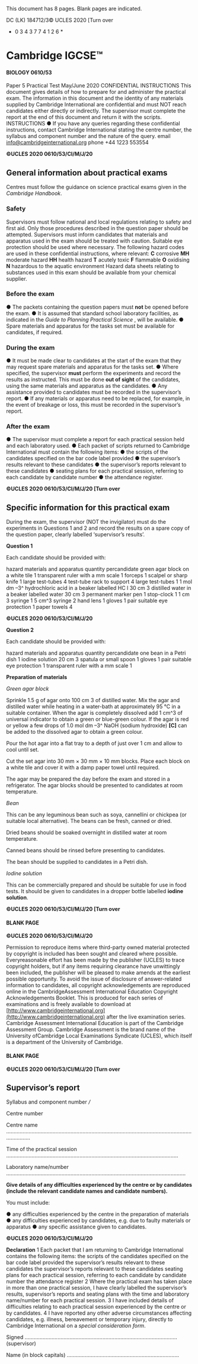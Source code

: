 This document has 8 pages. Blank pages are indicated. 

 DC (LK) 184712/3© UCLES 2020 [Turn over 

* 0 3 4 3 7 7 4 1 2 6 * 

# Cambridge IGCSE™ 

#### BIOLOGY 0610/53 

 Paper 5 Practical Test May/June 2020 CONFIDENTIAL INSTRUCTIONS This document gives details of how to prepare for and administer the practical exam. The information in this document and the identity of any materials supplied by Cambridge International are confidential and must NOT reach candidates either directly or indirectly. The supervisor must complete the report at the end of this document and return it with the scripts. INSTRUCTIONS ● If you have any queries regarding these confidential instructions, contact Cambridge International stating the centre number, the syllabus and component number and the nature of the query. email info@cambridgeinternational.org phone +44 1223 553554 


**©UCLES 2020 0610/53/CI/M/J/20** 

## General information about practical exams 

Centres must follow the guidance on science practical exams given in the _Cambridge Handbook_. 

### Safety 

Supervisors must follow national and local regulations relating to safety and first aid. Only those procedures described in the question paper should be attempted. Supervisors must inform candidates that materials and apparatus used in the exam should be treated with caution. Suitable eye protection should be used where necessary. The following hazard codes are used in these confidential instructions, where relevant: **C** corrosive **MH** moderate hazard **HH** health hazard **T** acutely toxic **F** flammable **O** oxidising **N** hazardous to the aquatic environment Hazard data sheets relating to substances used in this exam should be available from your chemical supplier. 

### Before the exam 

● The packets containing the question papers must **not** be opened before the exam. ● It is assumed that standard school laboratory facilities, as indicated in the _Guide to Planning Practical Science_ , will be available. ● Spare materials and apparatus for the tasks set must be available for candidates, if required. 

### During the exam 

● It must be made clear to candidates at the start of the exam that they may request spare materials and apparatus for the tasks set. ● Where specified, the supervisor **must** perform the experiments and record the results as instructed. This must be done **out of sight** of the candidates, using the same materials and apparatus as the candidates. ● Any assistance provided to candidates must be recorded in the supervisor’s report. ● If any materials or apparatus need to be replaced, for example, in the event of breakage or loss, this must be recorded in the supervisor’s report. 

### After the exam 

● The supervisor must complete a report for each practical session held and each laboratory used. ● Each packet of scripts returned to Cambridge International must contain the following items: ● the scripts of the candidates specified on the bar code label provided ● the supervisor’s results relevant to these candidates ● the supervisor’s reports relevant to these candidates ● seating plans for each practical session, referring to each candidate by candidate number ● the attendance register. 


**©UCLES 2020 0610/53/CI/M/J/20 [Turn over** 

## Specific information for this practical exam 

 During the exam, the supervisor (NOT the invigilator) must do the experiments in Questions 1 and 2 and record the results on a spare copy of the question paper, clearly labelled ‘supervisor’s results’. 

**Question 1** 

Each candidate should be provided with: 

 hazard materials and apparatus quantity percandidate green agar block on a white tile 1 transparent ruler with a mm scale 1 forceps 1 scalpel or sharp knife 1 large test-tubes 4 test-tube rack to support 4 large test-tubes 1 1 mol dm –3^ hydrochloric acid in a beaker labelled HC l 30 cm 3 distilled water in a beaker labelled water 30 cm 3 permanent marker pen 1 stop-clock 1 1 cm 3 syringe 1 5 cm^3 syringe 2 hand lens 1 gloves 1 pair suitable eye protection 1 paper towels 4 


**©UCLES 2020 0610/53/CI/M/J/20** 

**Question 2** 

Each candidate should be provided with: 

 hazard materials and apparatus quantity percandidate one bean in a Petri dish 1 iodine solution 20 cm 3 spatula or small spoon 1 gloves 1 pair suitable eye protection 1 transparent ruler with a mm scale 1 

**Preparation of materials** 

_Green agar block_ 

Sprinkle 1.5 g of agar onto 100 cm 3 of distilled water. Mix the agar and distilled water while heating in a water-bath at approximately 95 °C in a suitable container. When the agar is completely dissolved add 1 cm^3 of universal indicator to obtain a green or blue-green colour. If the agar is red or yellow a few drops of 1.0 mol dm –3^ NaOH (sodium hydroxide) **[C]** can be added to the dissolved agar to obtain a green colour. 

Pour the hot agar into a flat tray to a depth of just over 1 cm and allow to cool until set. 

Cut the set agar into 30 mm × 30 mm × 10 mm blocks. Place each block on a white tile and cover it with a damp paper towel until required. 

The agar may be prepared the day before the exam and stored in a refrigerator. The agar blocks should be presented to candidates at room temperature. 

_Bean_ 

This can be any leguminous bean such as soya, cannellini or chickpea (or suitable local alternative). The beans can be fresh, canned or dried. 

Dried beans should be soaked overnight in distilled water at room temperature. 

Canned beans should be rinsed before presenting to candidates. 

The bean should be supplied to candidates in a Petri dish. 

_Iodine solution_ 

This can be commercially prepared and should be suitable for use in food tests. It should be given to candidates in a dropper bottle labelled **iodine solution**. 


**©UCLES 2020 0610/53/CI/M/J/20 [Turn over** 

#### BLANK PAGE 


**©UCLES 2020 0610/53/CI/M/J/20** 

Permission to reproduce items where third-party owned material protected by copyright is included has been sought and cleared where possible. Everyreasonable effort has been made by the publisher (UCLES) to trace copyright holders, but if any items requiring clearance have unwittingly been included, the publisher will be pleased to make amends at the earliest possible opportunity. To avoid the issue of disclosure of answer-related information to candidates, all copyright acknowledgements are reproduced online in the CambridgeAssessment International Education Copyright Acknowledgements Booklet. This is produced for each series of examinations and is freely available to download at [http://www.cambridgeinternational.org](http://www.cambridgeinternational.org) after the live examination series. Cambridge Assessment International Education is part of the Cambridge Assessment Group. Cambridge Assessment is the brand name of the University ofCambridge Local Examinations Syndicate (UCLES), which itself is a department of the University of Cambridge. 

#### BLANK PAGE 


**©UCLES 2020 0610/53/CI/M/J/20 [Turn over** 

## Supervisor’s report 

Syllabus and component number _/_ 

Centre number 

Centre name ............................................................................................................................................ 

Time of the practical session ................................................................................................................... 

Laboratory name/number ........................................................................................................................ 

**Give details of any difficulties experienced by the centre or by candidates (include the relevant candidate names and candidate numbers).** 

You must include: 

 ● any difficulties experienced by the centre in the preparation of materials ● any difficulties experienced by candidates, e.g. due to faulty materials or apparatus ● any specific assistance given to candidates. 


**©UCLES 2020 0610/53/CI/M/J/20** 

**Declaration** 1 Each packet that I am returning to Cambridge International contains the following items: the scripts of the candidates specified on the bar code label provided the supervisor’s results relevant to these candidates the supervisor’s reports relevant to these candidates seating plans for each practical session, referring to each candidate by candidate number the attendance register 2 Where the practical exam has taken place in more than one practical session, I have clearly labelled the supervisor’s results, supervisor’s reports and seating plans with the time and laboratory name/number for each practical session. 3 I have included details of difficulties relating to each practical session experienced by the centre or by candidates. 4 I have reported any other adverse circumstances affecting candidates, e.g. illness, bereavement or temporary injury, directly to Cambridge International on a _special consideration form_. 

Signed ...................................................................................................... (supervisor) 

Name (in block capitals) ........................................................................... 


